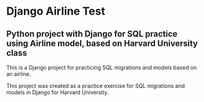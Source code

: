 # Django Airline Test

## Python project with Django for SQL practice using Airline model, based on Harvard University class

This is a Django project for practicing SQL migrations and models based on an airline.

This project was created as a practice exercise for SQL migrations and models in Django for Harvard University.